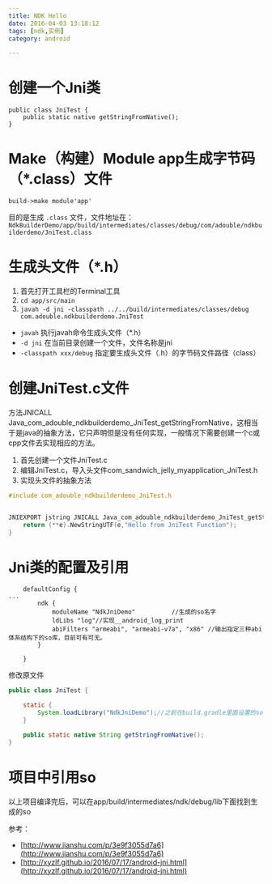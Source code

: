 ```yaml
---
title: NDK Hello
date: 2016-04-03 13:18:12
tags: [ndk,实例]
category: android

---
```


# 创建一个Jni类

```
public class JniTest {
    public static native getStringFromNative();
}
```

# Make（构建）Module app生成字节码（*.class）文件

`build->make module'app'`

目的是生成 `.class` 文件，文件地址在：`NdkBuilderDemo/app/build/intermediates/classes/debug/com/adouble/ndkbuilderdemo/JniTest.class`

# 生成头文件（*.h）

1. 首先打开工具栏的Terminal工具
2. `cd app/src/main`
3. `javah -d jni -classpath ../../build/intermediates/classes/debug com.adouble.ndkbuilderdemo.JniTest`


- `javah` 执行javah命令生成头文件（*.h）
- `-d jni` 在当前目录创建一个文件，文件名称是jni
- `-classpath xxx/debug` 指定要生成头文件（.h）的字节码文件路径（class）

# 创建JniTest.c文件

方法JNICALL Java_com_adouble_ndkbuilderdemo_JniTest_getStringFromNative，这相当于是java的抽象方法，它只声明但是没有任何实现，一般情况下需要创建一个c或cpp文件去实现相应的方法。

1. 首先创建一个文件JniTest.c
2. 编辑JniTest.c，导入头文件com_sandwich_jelly_myapplication_JniTest.h
3. 实现头文件的抽象方法

```c
#include com_adouble_ndkbuilderdemo_JniTest.h


JNIEXPORT jstring JNICALL Java_com_adouble_ndkbuilderdemo_JniTest_getStringFromNative(JNIEnv *e, jobject obj){
	return (**e).NewStringUTF(e,"Hello from JniTest Function");
}
```

# Jni类的配置及引用
```
    defaultConfig {
...
        ndk {
            moduleName "NdkJniDemo"          //生成的so名字
            ldLibs "log"//实现__android_log_print
            abiFilters "armeabi", "armeabi-v7a", "x86" //输出指定三种abi体系结构下的so库，目前可有可无。
        }

    }
```

修改原文件
```java
public class JniTest {

    static {
        System.loadLibrary("NdkJniDemo");//之前在build.gradle里面设置的so名字，必须一致
    }

    public static native String getStringFromNative();
}
```


# 项目中引用so

以上项目编译完后，可以在app/build/intermediates/ndk/debug/lib下面找到生成的so



参考：

- [http://www.jianshu.com/p/3e9f3055d7a6](http://www.jianshu.com/p/3e9f3055d7a6)
- [http://xyzlf.github.io/2016/07/17/android-jni.html](http://xyzlf.github.io/2016/07/17/android-jni.html)


